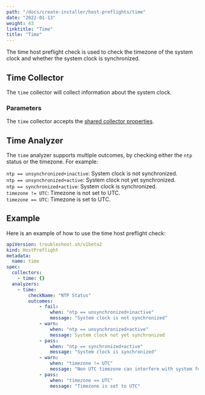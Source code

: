 ```yaml
---
path: "/docs/create-installer/host-preflights/time"
date: "2022-01-13"
weight: 43
linktitle: "Time"
title: "Time"
---
```

 
The time host preflight check is used to check the timezone of the system clock and whether the system clock is synchronized.

## Time Collector

The `time` collector will collect information about the system clock.

### Parameters

The `time` collector accepts the [shared collector properties](https://troubleshoot.sh/docs/collect/collectors/#shared-properties).

## Time Analyzer

The `time` analyzer supports multiple outcomes, by checking either the `ntp` status or the timezone. For example:

`ntp == unsynchronized+inactive`: System clock is not synchronized.<br/>
`ntp == unsynchronized+active`: System clock not yet synchronized.<br/>
`ntp == synchronized+active`: System clock is synchronized.<br/>
`timezone != UTC`: Timezone is not set to UTC.<br/>
`timezone == UTC`: Timezone is set to UTC.

## Example

Here is an example of how to use the time host preflight check:

```yaml
apiVersion: troubleshoot.sh/v1beta2
kind: HostPreflight
metadata:
  name: time
spec:
  collectors:
    - time: {}
  analyzers:
    - time:
        checkName: "NTP Status"
        outcomes:
            - fail:
                when: "ntp == unsynchronized+inactive"
                message: "System clock is not synchronized"
            - warn:
                when: "ntp == unsynchronized+active"
                message: System clock not yet synchronized                
            - pass:
                when: "ntp == synchronized+active"
                message: "System clock is synchronized"
            - warn: 
                when: "timezone != UTC"
                message: "Non UTC timezone can interfere with system function"
            - pass:
                when: "timezone == UTC"
                message: "Timezone is set to UTC"
```
